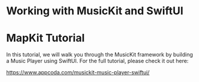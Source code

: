 # Working with MusicKit and SwiftUI

# MapKit Tutorial

In this tutorial, we will walk you through the MusicKit framework by building a Music Player using SwiftUI. For the full tutorial, please check it out here:

https://www.appcoda.com/musickit-music-player-swiftui/
